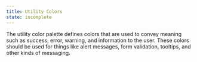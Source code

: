 ```yaml
---
title: Utility Colors
state: incomplete
---
```


The utility color palette defines colors that are used to convey meaning such as success, error, warning, and information to the user. These colors should be used for things like alert messages, form validation, tooltips, and other kinds of messaging.

